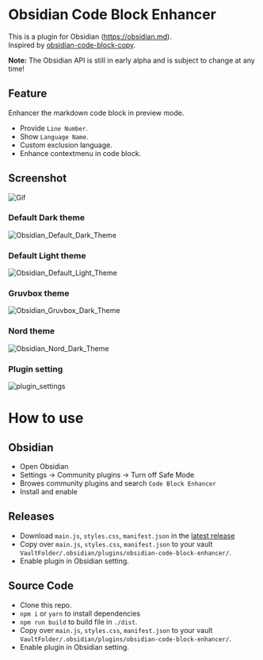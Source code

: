 # Obsidian Code Block Enhancer

This is a plugin for Obsidian (https://obsidian.md).   
Inspired by [obsidian-code-block-copy](https://github.com/jdbrice/obsidian-code-block-copy).   

**Note:** The Obsidian API is still in early alpha and is subject to change at any time!

## Feature
Enhancer the markdown code block in preview mode.

* Provide `Line Number`.
* Show `Language Name`.
* Custom exclusion language.
* Enhance contextmenu in code block.

## Screenshot
![Gif](https://github.com/nyable/obsidian-code-block-enhancer/blob/master/screenshot/GIF.gif?raw=true)

### Default Dark theme
![Obsidian_Default_Dark_Theme](https://github.com/nyable/obsidian-code-block-enhancer/blob/master/screenshot/Obsidian_Default_Dark_Theme.png?raw=true)

### Default Light theme
![Obsidian_Default_Light_Theme](https://github.com/nyable/obsidian-code-block-enhancer/blob/master/screenshot/Obsidian_Default_Light_Theme.png?raw=true)

### Gruvbox theme
![Obsidian_Gruvbox_Dark_Theme](https://github.com/nyable/obsidian-code-block-enhancer/blob/master/screenshot/Obsidian_Gruvbox_Dark_Theme.png?raw=true)

### Nord theme
![Obsidian_Nord_Dark_Theme](https://github.com/nyable/obsidian-code-block-enhancer/blob/master/screenshot/Obsidian_Nord_Dark_Theme.png?raw=true)

### Plugin setting
![plugin_settings](https://github.com/nyable/obsidian-code-block-enhancer/blob/master/screenshot/plugin_settings.png?raw=true)



# How to use
## Obsidian
- Open Obsidian
- Settings -> Community plugins -> Turn off Safe Mode
- Browes community plugins and search `Code Block Enhancer`
- Install and enable

## Releases
- Download `main.js`, `styles.css`, `manifest.json` in the [latest release](https://github.com/nyable/obsidian-code-block-enhancer/releases/latest)
- Copy over `main.js`, `styles.css`, `manifest.json` to your vault `VaultFolder/.obsidian/plugins/obsidian-code-block-enhancer/`.
- Enable plugin in Obsidian setting.

## Source Code
- Clone this repo.
- `npm i` or `yarn` to install dependencies
- `npm run build` to build file in `./dist`.
- Copy over `main.js`, `styles.css`, `manifest.json` to your vault `VaultFolder/.obsidian/plugins/obsidian-code-block-enhancer/`.
- Enable plugin in Obsidian setting.





